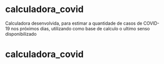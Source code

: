# calculadora_covid
Calculadora desenvolvida, para estimar a quantidade de casos de COVID-19 nos próximos dias, utilizando como base de calculo o ultimo senso disponibilizado

# calculadora_covid

